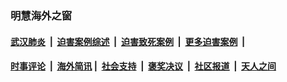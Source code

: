 
### 明慧海外之窗

####  [武汉肺炎](indexes/365.md?t=05241301) &nbsp;|&nbsp;  [迫害案例综述](indexes/328.md?t=05241301) &nbsp;|&nbsp; [迫害致死案例](indexes/277.md?t=05241301)  &nbsp;|&nbsp; [更多迫害案例](indexes/81.md?t=05241301)  &nbsp;|&nbsp; 
####  [时事评论](indexes/19.md?t=05241301) &nbsp;|&nbsp; [海外简讯](indexes/245.md?t=05241301)&nbsp;|&nbsp;  [社会支持](indexes/140.md?t=05241301) &nbsp;|&nbsp; [褒奖决议](indexes/282.md?t=05241301) &nbsp;|&nbsp; [社区报道](indexes/91.md?t=05241301)  &nbsp;|&nbsp; [天人之间](indexes/78.md?t=05241301) 

